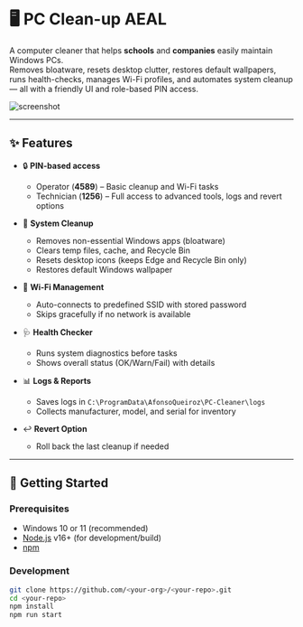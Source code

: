 # 🖥️ PC Clean-up AEAL

A computer cleaner that helps **schools** and **companies** easily maintain Windows PCs.  
Removes bloatware, resets desktop clutter, restores default wallpapers, runs health-checks, manages Wi-Fi profiles, and automates system cleanup — all with a friendly UI and role-based PIN access.

![screenshot](docs/screenshot-placeholder.png)

---

## ✨ Features

- 🔒 **PIN-based access**  
  - Operator (**4589**) – Basic cleanup and Wi-Fi tasks  
  - Technician (**1256**) – Full access to advanced tools, logs and revert options  

- 🧹 **System Cleanup**  
  - Removes non-essential Windows apps (bloatware)  
  - Clears temp files, cache, and Recycle Bin  
  - Resets desktop icons (keeps Edge and Recycle Bin only)  
  - Restores default Windows wallpaper  

- 📶 **Wi-Fi Management**  
  - Auto-connects to predefined SSID with stored password  
  - Skips gracefully if no network is available  

- 🩺 **Health Checker**  
  - Runs system diagnostics before tasks  
  - Shows overall status (OK/Warn/Fail) with details  

- 📊 **Logs & Reports**  
  - Saves logs in `C:\ProgramData\AfonsoQueiroz\PC-Cleaner\logs`  
  - Collects manufacturer, model, and serial for inventory  

- ↩️ **Revert Option**  
  - Roll back the last cleanup if needed  

---

## 🚀 Getting Started

### Prerequisites
- Windows 10 or 11 (recommended)  
- [Node.js](https://nodejs.org/) v16+ (for development/build)  
- [npm](https://www.npmjs.com/)  

### Development
```bash
git clone https://github.com/<your-org>/<your-repo>.git
cd <your-repo>
npm install
npm run start
